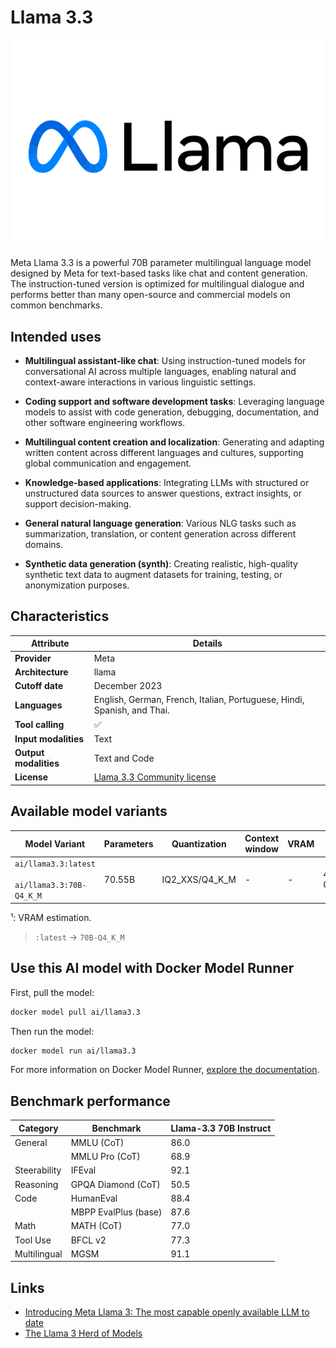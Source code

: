 # Llama 3.3

![logo](https://github.com/docker/model-cards/raw/refs/heads/main/logos/meta-280x184-overview@2x.svg)

Meta Llama 3.3 is a powerful 70B parameter multilingual language model designed by Meta for text-based tasks like chat and content generation. The instruction-tuned version is optimized for multilingual dialogue and performs better than many open-source and commercial models on common benchmarks.

## Intended uses

- **Multilingual assistant-like chat**: Using instruction-tuned models for conversational AI across multiple languages, enabling natural and context-aware interactions in various linguistic settings.

- **Coding support and software development tasks**: Leveraging language models to assist with code generation, debugging, documentation, and other software engineering workflows.

- **Multilingual content creation and localization**: Generating and adapting written content across different languages and cultures, supporting global communication and engagement.

- **Knowledge-based applications**: Integrating LLMs with structured or unstructured data sources to answer questions, extract insights, or support decision-making.

- **General natural language generation**: Various NLG tasks such as summarization, translation, or content generation across different domains.

- **Synthetic data generation (synth)**: Creating realistic, high-quality synthetic text data to augment datasets for training, testing, or anonymization purposes.

## Characteristics

| Attribute             | Details        |
|---------------------- |----------------|
| **Provider**          | Meta           |
| **Architecture**      | llama          |
| **Cutoff date**       | December 2023  |
| **Languages**         | English, German, French, Italian, Portuguese, Hindi, Spanish, and Thai.|
| **Tool calling**      | ✅             |
| **Input modalities**  | Text           |
| **Output modalities** | Text and Code  |
| **License**           | [Llama 3.3 Community license](https://github.com/meta-llama/llama-models/blob/main/models/llama3_3/LICENSE)     |

## Available model variants

| Model Variant | Parameters | Quantization | Context window | VRAM | Size |
|---------------|------------|--------------|----------------|------|-------|
| `ai/llama3.3:latest`<br><br>`ai/llama3.3:70B-Q4_K_M` | 70.55B | IQ2_XXS/Q4_K_M | - | - | 42.52 GB |

¹: VRAM estimation.

> `:latest` → `70B-Q4_K_M`

## Use this AI model with Docker Model Runner

First, pull the model:

```bash
docker model pull ai/llama3.3
```

Then run the model:

```bash
docker model run ai/llama3.3
```

For more information on Docker Model Runner, [explore the documentation](https://docs.docker.com/desktop/features/model-runner/).

## Benchmark performance

| Category     | Benchmark                | Llama-3.3 70B Instruct |
|--------------|--------------------------|------------------------|
| General      | MMLU (CoT)               | 86.0                   |
|              | MMLU Pro (CoT)           | 68.9                   |
| Steerability | IFEval                   | 92.1                   |
| Reasoning    | GPQA Diamond (CoT)       | 50.5                   |
| Code         | HumanEval                | 88.4                   |
|              | MBPP EvalPlus (base)     | 87.6                   |
| Math         | MATH (CoT)               | 77.0                   |
| Tool Use     | BFCL v2                  | 77.3                   |
| Multilingual | MGSM                     | 91.1                   |

## Links
- [Introducing Meta Llama 3: The most capable openly available LLM to date](https://ai.meta.com/blog/meta-llama-3/)
- [The Llama 3 Herd of Models](https://arxiv.org/pdf/2407.21783)
